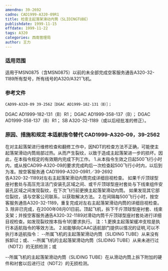 ```yaml
---
amendno: 39-2692
cadno: CAD1999-A320-09R1
title: 检查主起落架滑动内筒（SLIDINGTUBE）
publishdate: 1999-11-15
effdate: 1999-11-22
tags: A320
categories: 西南管理局
author: 王力
---
```


### 适用范围 
适用于MSN0875（含MSN0875）以前的未全部完成空客服务通告A320-32-1189所有型号，所有线号的A320/A321飞机。

### 参考文件
    CAD99-A320-09 39-2562［DGAC AD1999-182-131（B）］； 
DGAC AD1999-182-131（B）R1； 
DGAC AD1999-358-137（B）；
  DGAC AD1999-358-137（B）R1； 
SB A320-32-1189（或以后经批准的修正）。

### 原因、措施和规定 本适航指令替代 CAD1999-A320-09，39-2562
 在对主起落架进行维修检查和翻修工作中，因NDT的检查方法不正确，可能使主起落架滑动内筒局部过热。从而产生裂纹，以致于造成主起落架进一步的损坏。因此，在本指令规定的有效期内完成下列工作。 
1.从本指令生效之日起500飞行小时内，或从按CAD99-A320-09的要求完成昀后一次检查起500飞行小时内，以后到为准。按空客服务通
  CAD1999-A320-09R1／39-2692   
告A320-32-1189对左右主起落架滑动内筒完成详细目视检查。 
如果千斤顶球型座衬套处与高压充注活门安装孔区域之间、或千斤顶球型座衬套处与下线束组件安装孔区域之间发现裂纹，在下次飞行前更换主起落架滑动内筒。 
如果发现其它部位裂纹，请与空客公司联系，以获取解决方法。 
    2.在间隔每500飞行小时，按空客服务通告A320-32-1189，重复完成对左右主起落架滑动内筒的详细目视检查。 
3.
除非已完成，在2000年08月01日前。顶起飞机，拆下千斤顶球型座衬套、线束支架；并按空客服务通告A320-32-1189对滑动内筒千斤顶球型座衬套处进行详细目视检查。如发现裂纹按本指令1的要求执行。 
注：1.更换主起落架缓冲支柱是执行本适航指令的等效方法。 
        2.如能够向CAAC适航部门提供以情况的证明,可以不执行本适航指令：   --所属飞机的主起落架滑动内筒（SLIDING TUBE）从来没有拆卸过；或、   --所属飞机的主起落架滑动内筒（SLIDING TUBE）从来未进行过（NDT2）的无损检测；或 

  --所属飞机的主起落架滑动内筒（SLIDING TUBE）在从滑动内筒上拆下附加的硬件和衬套以后进行过（NDT2）的无损检测。
